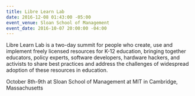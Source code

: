 ```yaml
---
title: Libre Learn Lab
date: 2016-12-08 01:43:00 -05:00
event_venue: Sloan School of Management
event_date: 2016-10-07 20:00:00 -04:00
---
```


Libre Learn Lab is a two-day summit for people who create, use and implement freely licensed resources for K-12 education, bringing together educators, policy experts, software developers, hardware hackers, and activists to share best practices and address the challenges of widespread adoption of these resources in education.

October 8th-9th at Sloan School of Management at MIT in Cambridge, Massachusetts